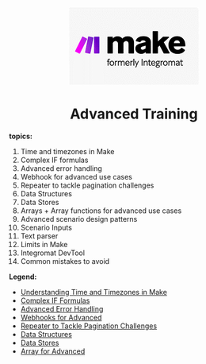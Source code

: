 <div align="center">

![Make](pic/make_logo.gif)

# Advanced Training
</div>

__topics:__

1. Time and timezones in Make
2. Complex IF formulas
3. Advanced error handling
4. Webhook for advanced use cases
5. Repeater to tackle pagination challenges
6. Data Structures
7. Data Stores
8. Arrays + Array functions for advanced use cases
9. Advanced scenario design patterns
10. Scenario Inputs
11. Text parser
12. Limits in Make
13. Integromat DevTool
14. Common mistakes to avoid


__Legend:__

  * [Understanding Time and Timezones in Make](l4understandingtime.md)
  * [Complex IF Formulas](l4complexifformulas.md)
  * [Advanced Error Handling](l4advancederrorhandling.md)
  * [Webhooks for Advanced](l4advancedwebhooks.md)
  * [Repeater to Tackle Pagination Challenges](l4repeatertotackle.md)
  * [Data Structures](l4datastuctures.md)
  * [Data Stores](l4datastore.md)
  * [Array for Advanced](l4arrayforadvanced.md)

  
